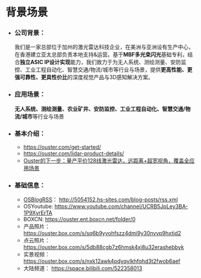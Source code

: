 # 背景场景

- ### 公司背景：

  我们是一家总部位于加州的激光雷达科技企业，在美洲与亚洲设有生产中心，在香港建立亚太总部负责本地支持&运营。基于**MBF多光束闪光**基础专利，结合**独立ASIC IP设计实现**能力，我们致力于为无人系统、测绘测量、安防监控、工业工程自动化、智慧交通/物流/城市等行业与场景，提供**更高性能、更强可靠性、更具性价比**的深度视觉产品与3D感知解决方案。

  

- ### 应用场景：

  **无人系统、测绘测量、农业矿井、安防监控、工业工程自动化、智慧交通/物流/城市**等行业与场景

  

- ### 基本介绍：

  - https://ouster.com/get-started/
  - https://ouster.com/lidar-product-details/
  - [Ouster的下一步：量产平价128线激光雷达，远距离+超宽视角，覆盖全应用场景](https://m.gasgoo.com/news/70151304.html)

  

- ### 基础信息：
  - [OSBlogRSS](https://ouster.com/blog/)：         http://5054152.hs-sites.com/blog-posts/rss.xml
  - OSYoutube:            https://www.youtube.com/channel/UCRB5JpLey3BA-1P9XyrErTA
  - BOXCN:               https://ouster.ent.boxcn.net/folder/0
  - 产品照片：            https://ouster.box.com/s/sq6b9yyohfszz4dmi9y30nvvp9hxtid2
  - 点云照片：            https://ouster.box.com/s/5db88cgb7z6hmsk4xj8u32erashebbyk
  - 实景视频：            https://ouster.box.com/s/nxk12awk4pdyqylkhfqhd3t2fwob6aef
  - 大陆频道：            https://space.bilibili.com/522358013